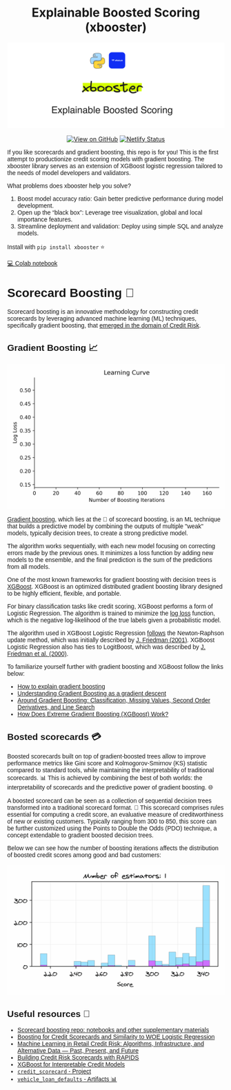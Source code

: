 <div align="center">
<h1 align="center">
Explainable Boosted Scoring (xbooster)
</h1>

![Image](./header.png)

[![View on GitHub](https://img.shields.io/badge/GitHub-View_on_GitHub-fuchsia?logo=GitHub)](https://github.com/xRiskLab/xbooster-docs) 
[![Netlify Status](https://api.netlify.com/api/v1/badges/47ff9d30-1958-413a-b7fe-ce64b25b3163/deploy-status)](https://app.netlify.com/sites/xrisklab/deploys)
</div>

<span style="font-family: Karma, sans-serif;">

If you like scorecards and gradient boosting, this repo is for you! This is the first attempt to productionize credit scoring models with gradient boosting. The xbooster library serves as an extension of XGBoost logistic regression tailored to the needs of model developers and validators.

What problems does xbooster help you solve?

1. Boost model accuracy ratio: Gain better predictive performance during model development.
2. Open up the “black box”: Leverage tree visualization, global and local importance features.
3. Streamline deployment and validation: Deploy using simple SQL and analyze models.

Install with `pip install xbooster` ⭐

[💻 Colab notebook](https://colab.research.google.com/github/deburky/boosting-scorecards/blob/main/other_notebooks/xbooster-getting-started.ipynb)

# Scorecard Boosting 🚀

Scorecard boosting is an innovative methodology for constructing credit scorecards by leveraging advanced machine learning (ML) techniques, specifically gradient boosting, that [emerged in the domain of Credit Risk](https://blogs.nvidia.com/blog/ai-credit-risk-scotiabank/).

## Gradient Boosting 📈

![Image](./learning_curve.gif)

[Gradient boosting](https://en.wikipedia.org/wiki/Gradient_boosting), which lies at the 💚 of scorecard boosting, is an ML technique that builds a predictive model by combining the outputs of multiple "weak" models, typically decision trees, to create a strong predictive model. 

The algorithm works sequentially, with each new model focusing on correcting errors made by the previous ones. It minimizes a loss function by adding new models to the ensemble, and the final prediction is the sum of the predictions from all models.

One of the most known frameworks for gradient boosting with decision trees is [XGBoost](https://web.njit.edu/~usman/courses/cs675_fall16/BoostedTree.pdf). XGBoost is an optimized distributed gradient boosting library designed to be highly efficient, flexible, and portable.

For binary classification tasks like credit scoring, XGBoost performs a form of Logistic Regression. The algorithm is trained to minimize the [log loss](https://en.wikipedia.org/wiki/Cross_entropy#Cross-entropy_loss_function_and_logistic_regression) function, which is the negative log-likelihood of the true labels given a probabilistic model.

The algorithm used in XGBoost Logistic Regression [follows](https://en.wikipedia.org/wiki/XGBoost) the Newton-Raphson update method, which was initially described by [J. Friedman (2001)](https://projecteuclid.org/journals/annals-of-statistics/volume-29/issue-5/Greedy-function-approximation-A-gradient-boosting-machine/10.1214/aos/1013203451.full). XGBoost Logistic Regression also has ties to LogitBoost, which was described by [J. Friedman et al. (2000)](https://projecteuclid.org/journals/annals-of-statistics/volume-28/issue-2/Additive-logistic-regression--a-statistical-view-of-boosting-With/10.1214/aos/1016218223.full#:~:text=Boosting%20works%20by%20sequentially%20applying,in%20dramatic%20improvements%20in%20performance).

To familiarize yourself further with gradient boosting and XGBoost follow the links below:
* [How to explain gradient boosting](https://explained.ai/gradient-boosting/)
* [Understanding Gradient Boosting as a gradient descent](https://nicolas-hug.com/blog/gradient_boosting_descent)
* [Around Gradient Boosting: Classification, Missing Values, Second Order Derivatives, and Line Search](https://nicolas-hug.com/blog/around_gradient_boosting)
* [How Does Extreme Gradient Boosting (XGBoost) Work?](https://cengiz.me/posts/extreme-gradient-boosting/)

## Bosted scorecards 💳

Boosted scorecards built on top of gradient-boosted trees allow to improve performance metrics like Gini score and Kolmogorov-Smirnov (KS) statistic compared to standard tools, while maintaining the interpretability of traditional scorecards. 📊 This is achieved by combining the best of both worlds: the interpretability of scorecards and the predictive power of gradient boosting. 🌐

A boosted scorecard can be seen as a collection of sequential decision trees transformed into a traditional scorecard format. 🌲 This scorecard comprises rules essential for computing a credit score, an evaluative measure of creditworthiness of new or existing customers. Typically ranging from 300 to 850, this score can be further customized using the Points to Double the Odds (PDO) technique, a concept extendable to gradient boosted decision trees.

Below we can see how the number of boosting iterations affects the distribution of boosted credit scores among good and bad customers:

![Image](./score_distribution_animation_estimators.gif)

## Useful resources 📖


- [Scorecard boosting repo: notebooks and other supplementary materials](https://github.com/deburky/boosting-scorecards)
- [Boosting for Credit Scorecards and Similarity to WOE Logistic Regression](https://github.com/pedwardsada/real_adaboost/blob/master/real_adaboost.pptx.pdf)
- [Machine Learning in Retail Credit Risk: Algorithms, Infrastructure, and Alternative Data — Past, Present, and Future](https://www.nvidia.com/ko-kr/on-demand/session/gtcspring21-s31327/)
- [Building Credit Risk Scorecards with RAPIDS](https://github.com/rapidsai-community/showcase/tree/main/event_notebooks/GTC_2021/credit_scorecard)
- [XGBoost for Interpretable Credit Models](https://wandb.ai/tim-w/credit_scorecard/reports/XGBoost-for-Interpretable-Credit-Models--VmlldzoxODI0NDgx)
- [`credit_scorecard` - Project](https://wandb.ai/morgan/credit_scorecard/overview)
- [`vehicle_loan_defaults` - Artifacts 📊](https://wandb.ai/morgan/credit_scorecard/artifacts/dataset/vehicle_loan_defaults/v1)